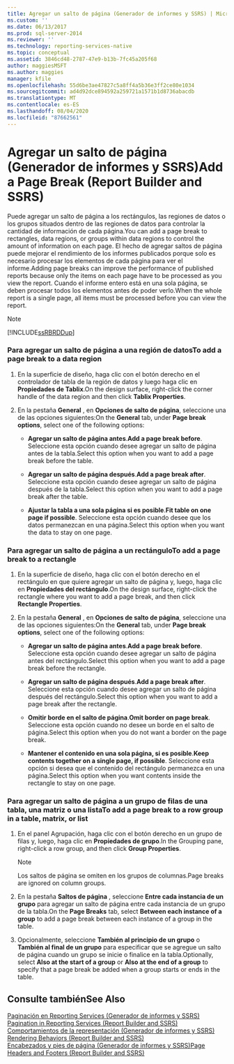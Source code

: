 ```yaml
---
title: Agregar un salto de página (Generador de informes y SSRS) | Microsoft Docs
ms.custom: ''
ms.date: 06/13/2017
ms.prod: sql-server-2014
ms.reviewer: ''
ms.technology: reporting-services-native
ms.topic: conceptual
ms.assetid: 3846cd48-2787-47e9-b13b-7fc45a205f68
author: maggiesMSFT
ms.author: maggies
manager: kfile
ms.openlocfilehash: 55d6be3ae47827c5a8ff4a5b36e3ff2ce80e1034
ms.sourcegitcommit: ad4d92dce894592a259721a1571b1d8736abacdb
ms.translationtype: MT
ms.contentlocale: es-ES
ms.lasthandoff: 08/04/2020
ms.locfileid: "87662561"
---
```

# <a name="add-a-page-break-report-builder-and-ssrs"></a><span data-ttu-id="c2d3c-102">Agregar un salto de página (Generador de informes y SSRS)</span><span class="sxs-lookup"><span data-stu-id="c2d3c-102">Add a Page Break (Report Builder and SSRS)</span></span>
  <span data-ttu-id="c2d3c-103">Puede agregar un salto de página a los rectángulos, las regiones de datos o los grupos situados dentro de las regiones de datos para controlar la cantidad de información de cada página.</span><span class="sxs-lookup"><span data-stu-id="c2d3c-103">You can add a page break to rectangles, data regions, or groups within data regions to control the amount of information on each page.</span></span> <span data-ttu-id="c2d3c-104">El hecho de agregar saltos de página puede mejorar el rendimiento de los informes publicados porque solo es necesario procesar los elementos de cada página para ver el informe.</span><span class="sxs-lookup"><span data-stu-id="c2d3c-104">Adding page breaks can improve the performance of published reports because only the items on each page have to be processed as you view the report.</span></span> <span data-ttu-id="c2d3c-105">Cuando el informe entero está en una sola página, se deben procesar todos los elementos antes de poder verlo.</span><span class="sxs-lookup"><span data-stu-id="c2d3c-105">When the whole report is a single page, all items must be processed before you can view the report.</span></span>  
  
> [!NOTE]  
>  [!INCLUDE[ssRBRDDup](../../includes/ssrbrddup-md.md)]  
  
### <a name="to-add-a-page-break-to-a-data-region"></a><span data-ttu-id="c2d3c-106">Para agregar un salto de página a una región de datos</span><span class="sxs-lookup"><span data-stu-id="c2d3c-106">To add a page break to a data region</span></span>  
  
1.  <span data-ttu-id="c2d3c-107">En la superficie de diseño, haga clic con el botón derecho en el controlador de tabla de la región de datos y luego haga clic en **Propiedades de Tablix**.</span><span class="sxs-lookup"><span data-stu-id="c2d3c-107">On the design surface, right-click the corner handle of the data region and then click **Tablix Properties**.</span></span>  
  
2.  <span data-ttu-id="c2d3c-108">En la pestaña **General** , en **Opciones de salto de página**, seleccione una de las opciones siguientes:</span><span class="sxs-lookup"><span data-stu-id="c2d3c-108">On the **General** tab, under **Page break options**, select one of the following options:</span></span>  
  
    -   <span data-ttu-id="c2d3c-109">**Agregar un salto de página antes**.</span><span class="sxs-lookup"><span data-stu-id="c2d3c-109">**Add a page break before**.</span></span> <span data-ttu-id="c2d3c-110">Seleccione esta opción cuando desee agregar un salto de página antes de la tabla.</span><span class="sxs-lookup"><span data-stu-id="c2d3c-110">Select this option when you want to add a page break before the table.</span></span>  
  
    -   <span data-ttu-id="c2d3c-111">**Agregar un salto de página después**.</span><span class="sxs-lookup"><span data-stu-id="c2d3c-111">**Add a page break after**.</span></span> <span data-ttu-id="c2d3c-112">Seleccione esta opción cuando desee agregar un salto de página después de la tabla.</span><span class="sxs-lookup"><span data-stu-id="c2d3c-112">Select this option when you want to add a page break after the table.</span></span>  
  
    -   <span data-ttu-id="c2d3c-113">**Ajustar la tabla a una sola página si es posible**.</span><span class="sxs-lookup"><span data-stu-id="c2d3c-113">**Fit table on one page if possible**.</span></span> <span data-ttu-id="c2d3c-114">Seleccione esta opción cuando desee que los datos permanezcan en una página.</span><span class="sxs-lookup"><span data-stu-id="c2d3c-114">Select this option when you want the data to stay on one page.</span></span>  
  
### <a name="to-add-a-page-break-to-a-rectangle"></a><span data-ttu-id="c2d3c-115">Para agregar un salto de página a un rectángulo</span><span class="sxs-lookup"><span data-stu-id="c2d3c-115">To add a page break to a rectangle</span></span>  
  
1.  <span data-ttu-id="c2d3c-116">En la superficie de diseño, haga clic con el botón derecho en el rectángulo en que quiere agregar un salto de página y, luego, haga clic en **Propiedades del rectángulo**.</span><span class="sxs-lookup"><span data-stu-id="c2d3c-116">On the design surface, right-click the rectangle where you want to add a page break, and then click **Rectangle Properties**.</span></span>  
  
2.  <span data-ttu-id="c2d3c-117">En la pestaña **General** , en **Opciones de salto de página**, seleccione una de las opciones siguientes:</span><span class="sxs-lookup"><span data-stu-id="c2d3c-117">On the **General** tab, under **Page break options**, select one of the following options:</span></span>  
  
    -   <span data-ttu-id="c2d3c-118">**Agregar un salto de página antes**.</span><span class="sxs-lookup"><span data-stu-id="c2d3c-118">**Add a page break before**.</span></span> <span data-ttu-id="c2d3c-119">Seleccione esta opción cuando desee agregar un salto de página antes del rectángulo.</span><span class="sxs-lookup"><span data-stu-id="c2d3c-119">Select this option when you want to add a page break before the rectangle.</span></span>  
  
    -   <span data-ttu-id="c2d3c-120">**Agregar un salto de página después**.</span><span class="sxs-lookup"><span data-stu-id="c2d3c-120">**Add a page break after**.</span></span> <span data-ttu-id="c2d3c-121">Seleccione esta opción cuando desee agregar un salto de página después del rectángulo.</span><span class="sxs-lookup"><span data-stu-id="c2d3c-121">Select this option when you want to add a page break after the rectangle.</span></span>  
  
    -   <span data-ttu-id="c2d3c-122">**Omitir borde en el salto de página**.</span><span class="sxs-lookup"><span data-stu-id="c2d3c-122">**Omit border on page break**.</span></span> <span data-ttu-id="c2d3c-123">Seleccione esta opción cuando no desee un borde en el salto de página.</span><span class="sxs-lookup"><span data-stu-id="c2d3c-123">Select this option when you do not want a border on the page break.</span></span>  
  
    -   <span data-ttu-id="c2d3c-124">**Mantener el contenido en una sola página, si es posible**.</span><span class="sxs-lookup"><span data-stu-id="c2d3c-124">**Keep contents together on a single page, if possible**.</span></span> <span data-ttu-id="c2d3c-125">Seleccione esta opción si desea que el contenido del rectángulo permanezca en una página.</span><span class="sxs-lookup"><span data-stu-id="c2d3c-125">Select this option when you want contents inside the rectangle to stay on one page.</span></span>  
  
### <a name="to-add-a-page-break-to-a-row-group-in-a-table-matrix-or-list"></a><span data-ttu-id="c2d3c-126">Para agregar un salto de página a un grupo de filas de una tabla, una matriz o una lista</span><span class="sxs-lookup"><span data-stu-id="c2d3c-126">To add a page break to a row group in a table, matrix, or list</span></span>  
  
1.  <span data-ttu-id="c2d3c-127">En el panel Agrupación, haga clic con el botón derecho en un grupo de filas y, luego, haga clic en **Propiedades de grupo**.</span><span class="sxs-lookup"><span data-stu-id="c2d3c-127">In the Grouping pane, right-click a row group, and then click **Group Properties**.</span></span>  
  
    > [!NOTE]  
    >  <span data-ttu-id="c2d3c-128">Los saltos de página se omiten en los grupos de columnas.</span><span class="sxs-lookup"><span data-stu-id="c2d3c-128">Page breaks are ignored on column groups.</span></span>  
  
2.  <span data-ttu-id="c2d3c-129">En la pestaña **Saltos de página** , seleccione **Entre cada instancia de un grupo** para agregar un salto de página entre cada instancia de un grupo de la tabla.</span><span class="sxs-lookup"><span data-stu-id="c2d3c-129">On the **Page Breaks** tab, select **Between each instance of a group** to add a page break between each instance of a group in the table.</span></span>  
  
3.  <span data-ttu-id="c2d3c-130">Opcionalmente, seleccione **También al principio de un grupo** o **También al final de un grupo** para especificar que se agregue un salto de página cuando un grupo se inicie o finalice en la tabla.</span><span class="sxs-lookup"><span data-stu-id="c2d3c-130">Optionally, select **Also at the start of a group** or **Also at the end of a group** to specify that a page break be added when a group starts or ends in the table.</span></span>  
  
## <a name="see-also"></a><span data-ttu-id="c2d3c-131">Consulte también</span><span class="sxs-lookup"><span data-stu-id="c2d3c-131">See Also</span></span>  
 <span data-ttu-id="c2d3c-132">[Paginación en Reporting Services &#40;Generador de informes y SSRS&#41;](pagination-in-reporting-services-report-builder-and-ssrs.md) </span><span class="sxs-lookup"><span data-stu-id="c2d3c-132">[Pagination in Reporting Services &#40;Report Builder  and SSRS&#41;](pagination-in-reporting-services-report-builder-and-ssrs.md) </span></span>  
 <span data-ttu-id="c2d3c-133">[Comportamientos de la representación &#40;Generador de informes y SSRS&#41;](rendering-behaviors-report-builder-and-ssrs.md) </span><span class="sxs-lookup"><span data-stu-id="c2d3c-133">[Rendering Behaviors &#40;Report Builder  and SSRS&#41;](rendering-behaviors-report-builder-and-ssrs.md) </span></span>  
 [<span data-ttu-id="c2d3c-134">Encabezados y pies de página &#40;Generador de informes y SSRS&#41;</span><span class="sxs-lookup"><span data-stu-id="c2d3c-134">Page Headers and Footers &#40;Report Builder and SSRS&#41;</span></span>](page-headers-and-footers-report-builder-and-ssrs.md)  
  
  
